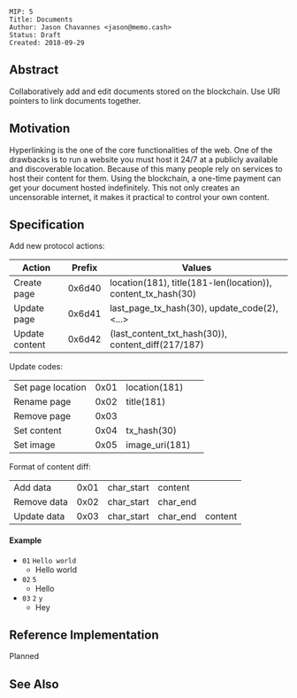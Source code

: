 ```
MIP: 5
Title: Documents
Author: Jason Chavannes <jason@memo.cash>
Status: Draft
Created: 2018-09-29
```

## Abstract

Collaboratively add and edit documents stored on the blockchain.
Use URI pointers to link documents together.

## Motivation

Hyperlinking is the one of the core functionalities of the web.
One of the drawbacks is to run a website you must host it 24/7 at a publicly available
and discoverable location.
Because of this many people rely on services to host their content for them.
Using the blockchain, a one-time payment can get your document hosted indefinitely.
This not only creates an uncensorable internet, it makes it practical to control
your own content.

## Specification

Add new protocol actions:

| Action | Prefix | Values |
|---|---|---|
| Create page | 0x6d40 | location(181), title(181-len(location)), content_tx_hash(30) |
| Update page | 0x6d41 | last_page_tx_hash(30), update_code(2), <...> |
| Update content | 0x6d42 | (last_content_txt_hash(30)), content_diff(217/187) |

Update codes:

|||||
|---|---|---|---|
| Set page location | 0x01 | location(181) |
| Rename page | 0x02 | title(181) |
| Remove page | 0x03 | |
| Set content | 0x04 | tx_hash(30) |
| Set image | 0x05 | image_uri(181) |


Format of content diff:

||||||
|---|---|---|---|---|
| Add data | 0x01 | char_start | content | |
| Remove data | 0x02 | char_start | char_end | |
| Update data | 0x03 | char_start | char_end | content |

#### Example

- `01` `Hello world`
  - Hello world
- `02` `5`
  - Hello
- `03` `2` `y`
  - Hey

## Reference Implementation

Planned

## See Also
